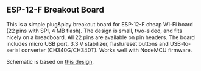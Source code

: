 ## ESP-12-F Breakout Board
This is a simple plug&play breakout board for ESP-12-F cheap Wi-Fi board (22 pins with SPI, 4 MB flash). The design is small, two-sided, and fits nicely on a breadboard. All 22 pins are available on pin headers. The board includes micro USB port, 3.3 V stabilizer, flash/reset buttons and USB-to-serial converter (CH340G/CH340T). Works well with NodeMCU firmware.

Schematic is based on [this design](https://github.com/markbeee/ESP8266_Breakout_Board).
